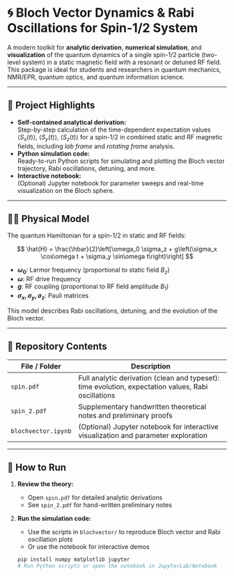 # 🌀 Bloch Vector Dynamics & Rabi Oscillations for Spin-1/2 System

A modern toolkit for **analytic derivation**, **numerical simulation**, and **visualization** of the quantum dynamics of a single spin-1/2 particle (two-level system) in a static magnetic field with a resonant or detuned RF field.  
This package is ideal for students and researchers in quantum mechanics, NMR/EPR, quantum optics, and quantum information science.

---

## 🌟 Project Highlights

- **Self-contained analytical derivation:**  
  Step-by-step calculation of the time-dependent expectation values $\langle S_x(t) \rangle$, $\langle S_y(t) \rangle$, $\langle S_z(t) \rangle$ for a spin-1/2 in combined static and RF magnetic fields, including *lab frame* and *rotating frame* analysis.
- **Python simulation code:**  
  Ready-to-run Python scripts for simulating and plotting the Bloch vector trajectory, Rabi oscillations, detuning, and more.
- **Interactive notebook:**  
  (Optional) Jupyter notebook for parameter sweeps and real-time visualization on the Bloch sphere.

---

## 🧑‍🔬 Physical Model

The quantum Hamiltonian for a spin-1/2 in static and RF fields:

$$
\hat{H} = \frac{\hbar}{2}\left[\omega_0 \sigma_z + g\left(\sigma_x \cos\omega t + \sigma_y \sin\omega t\right)\right]
$$

- **$\omega_0$**: Larmor frequency (proportional to static field $B_z$)
- **$\omega$**: RF drive frequency
- **$g$**: RF coupling (proportional to RF field amplitude $B_1$)
- **$\sigma_x, \sigma_y, \sigma_z$**: Pauli matrices

This model describes Rabi oscillations, detuning, and the evolution of the Bloch vector.

---

## 📁 Repository Contents

| File / Folder         | Description                                                                                        |
|-----------------------|----------------------------------------------------------------------------------------------------|
| `spin.pdf`            | Full analytic derivation (clean and typeset): time evolution, expectation values, Rabi oscillations |
| `spin_2.pdf`          | Supplementary handwritten theoretical notes and preliminary proofs                                  |
| `blochvector.ipynb`   | (Optional) Jupyter notebook for interactive visualization and parameter exploration                |

---

## 🚀 How to Run

1. **Review the theory:**  
   - Open `spin.pdf` for detailed analytic derivations  
   - See `spin_2.pdf` for hand-written preliminary notes

2. **Run the simulation code:**  
   - Use the scripts in `blochvector/` to reproduce Bloch vector and Rabi oscillation plots  
   - Or use the notebook for interactive demos

   ```bash
   pip install numpy matplotlib jupyter
   # Run Python scripts or open the notebook in JupyterLab/Notebook
